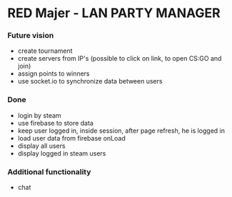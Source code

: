 # RED Majer - LAN PARTY MANAGER

### Future vision
- create tournament
- create servers from IP's (possible to click on link, to open CS:GO and join)
- assign points to winners
- use socket.io to synchronize data between users

### Done
- login by steam
- use firebase to store data
- keep user logged in, inside session, after page refresh, he is logged in
- load user data from firebase onLoad
- display all users
- display logged in steam users

### Additional functionality
- chat
